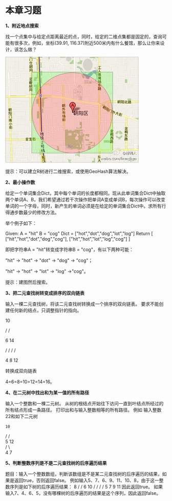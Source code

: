 # 本章习题

**1、附近地点搜索**

找一个点集中与给定点距离最近的点，同时，给定的二维点集都是固定的，查询可能有很多次，例如，坐标(39.91, 116.37)附近500米内有什么餐馆，那么让你来设计，该怎么做？

![](../images/36~37/37.1.jpg)

提示：可以建立R树进行二维搜索，或使用GeoHash算法解决。

**2、最小操作数**

给定一个单词集合Dict，其中每个单词的长度都相同。现从此单词集合Dict中抽取两个单词A、B，我们希望通过若干次操作把单词A变成单词B，每次操作可以改变单词的一个字母，同时，新产生的单词必须是在给定的单词集合Dict中。求所有行得通步数最少的修改方法。

举个例子如下：

  Given:
     A = "hit"
     B = "cog"
     Dict = ["hot","dot","dog","lot","log"]
  Return
   [
     ["hit","hot","dot","dog","cog"],
     ["hit","hot","lot","log","cog"]
   ]

即把字符串A = "hit"转变成字符串B = "cog"，有以下两种可能：

"hit" -> "hot" ->  "dot" ->  "dog" -> "cog"；

"hit" ->  "hot" ->  "lot" ->  "log"  ->"cog"。

提示：建图然后搜索。

**3、把二元查找树转变成排序的双向链表**

输入一棵二元查找树，将该二元查找树转换成一个排序的双向链表。
要求不能创建任何新的结点，只调整指针的指向。

   10
   
  / /
  
  6  14
  
 / / / /
 
4  8 12 

 转换成双向链表
 
4=6=8=10=12=14=16。

**4、在二元树中找出和为某一值的所有路径**

输入一个整数和一棵二元树。
从树的根结点开始往下访问一直到叶结点所经过的所有结点形成一条路径。
打印出和与输入整数相等的所有路径。
例如 输入整数22和如下二元树

    10  
  /   /   
 5    12   
/ \     
4  7

**5、判断整数序列是不是二元查找树的后序遍历结果**

题目：输入一个整数数组，判断该数组是不是某二元查找树的后序遍历的结果，如果是返回true，否则返回false。
例如输入5、7、6、9、11、10、8，由于这一整数序列是如下树的后序遍历结果：
         8
      /  /
     6    10
    / /  / /
   5  7 9  11
因此返回true。
如果输入7、4、6、5，没有哪棵树的后序遍历的结果是这个序列，因此返回false。
